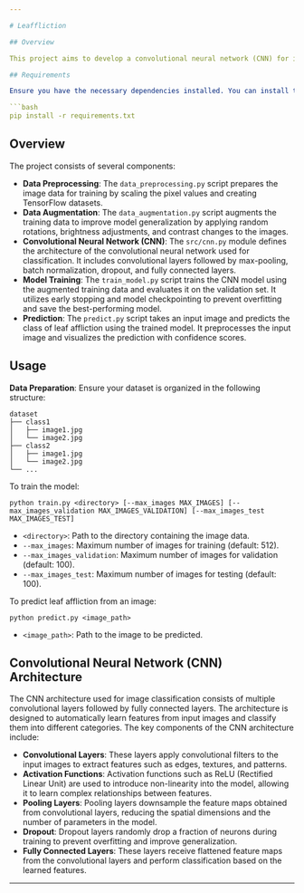 ```yaml
---

# Leaffliction

## Overview

This project aims to develop a convolutional neural network (CNN) for image classification using TensorFlow and Keras. The CNN architecture is designed to classify images into different categories, such as apples and grapes.

## Requirements

Ensure you have the necessary dependencies installed. You can install them using the following command:

```bash
pip install -r requirements.txt
```

## Overview

The project consists of several components:

- **Data Preprocessing**: The `data_preprocessing.py` script prepares the image data for training by scaling the pixel values and creating TensorFlow datasets.
- **Data Augmentation**: The `data_augmentation.py` script augments the training data to improve model generalization by applying random rotations, brightness adjustments, and contrast changes to the images.
- **Convolutional Neural Network (CNN)**: The `src/cnn.py` module defines the architecture of the convolutional neural network used for classification. It includes convolutional layers followed by max-pooling, batch normalization, dropout, and fully connected layers.
- **Model Training**: The `train_model.py` script trains the CNN model using the augmented training data and evaluates it on the validation set. It utilizes early stopping and model checkpointing to prevent overfitting and save the best-performing model.
- **Prediction**: The `predict.py` script takes an input image and predicts the class of leaf affliction using the trained model. It preprocesses the input image and visualizes the prediction with confidence scores.

## Usage

**Data Preparation**: Ensure your dataset is organized in the following structure:
   ```
   dataset
   ├── class1
   │   ├── image1.jpg
   │   └── image2.jpg
   ├── class2
   │   ├── image1.jpg
   │   └── image2.jpg
   └── ...
   ```

To train the model:

```
python train.py <directory> [--max_images MAX_IMAGES] [--max_images_validation MAX_IMAGES_VALIDATION] [--max_images_test MAX_IMAGES_TEST]
```

- `<directory>`: Path to the directory containing the image data.
- `--max_images`: Maximum number of images for training (default: 512).
- `--max_images_validation`: Maximum number of images for validation (default: 100).
- `--max_images_test`: Maximum number of images for testing (default: 100).

To predict leaf affliction from an image:

```
python predict.py <image_path>
```

- `<image_path>`: Path to the image to be predicted.

## Convolutional Neural Network (CNN) Architecture
The CNN architecture used for image classification consists of multiple convolutional layers followed by fully connected layers. The architecture is designed to automatically learn features from input images and classify them into different categories. The key components of the CNN architecture include:

- **Convolutional Layers**: These layers apply convolutional filters to the input images to extract features such as edges, textures, and patterns.
- **Activation Functions**: Activation functions such as ReLU (Rectified Linear Unit) are used to introduce non-linearity into the model, allowing it to learn complex relationships between features.
- **Pooling Layers**: Pooling layers downsample the feature maps obtained from convolutional layers, reducing the spatial dimensions and the number of parameters in the model.
- **Dropout**: Dropout layers randomly drop a fraction of neurons during training to prevent overfitting and improve generalization.
- **Fully Connected Layers**: These layers receive flattened feature maps from the convolutional layers and perform classification based on the learned features.

---
```

